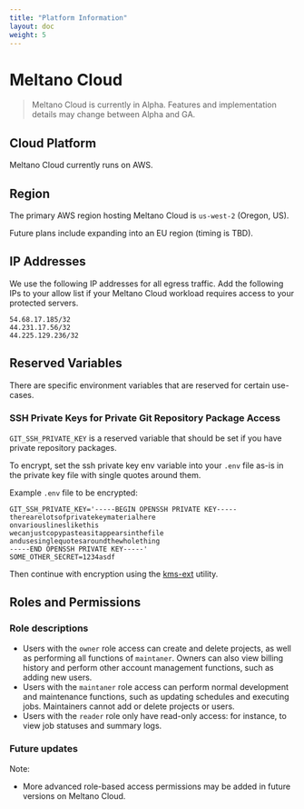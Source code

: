 ```yaml
---
title: "Platform Information"
layout: doc
weight: 5
---
```


# Meltano Cloud

> Meltano Cloud is currently in Alpha. Features and implementation details may change between Alpha and GA.

## Cloud Platform

Meltano Cloud currently runs on AWS.

## Region

The primary AWS region hosting Meltano Cloud is `us-west-2` (Oregon, US).

Future plans include expanding into an EU region (timing is TBD).

## IP Addresses

We use the following IP addresses for all egress traffic.
Add the following IPs to your allow list if your Meltano Cloud workload requires access to your protected servers.

```
54.68.17.185/32
44.231.17.56/32
44.225.129.236/32
```

## Reserved Variables

There are specific environment variables that are reserved for certain use-cases.

### SSH Private Keys for Private Git Repository Package Access

`GIT_SSH_PRIVATE_KEY` is a reserved variable that should be set if you have private repository packages.

To encrypt, set the ssh private key env variable into your `.env` file as-is in the private key file with single quotes
around them.

Example `.env` file to be encrypted:

```
GIT_SSH_PRIVATE_KEY='-----BEGIN OPENSSH PRIVATE KEY-----
therearelotsofprivatekeymaterialhere
onvariouslineslikethis
wecanjustcopypasteasitappearsinthefile
andusesinglequotesaroundthewholething
-----END OPENSSH PRIVATE KEY-----'
SOME_OTHER_SECRET=1234asdf
```

Then continue with encryption using the [kms-ext](https://github.com/meltano/kms-ext) utility.

## Roles and Permissions

### Role descriptions

- Users with the `owner` role access can create and delete projects, as well as performing all functions of `maintaner`. Owners can also view billing history and perform other account management functions, such as adding new users.
- Users with the `maintaner` role access can perform normal development and maintenance functions, such as updating schedules and executing jobs. Maintainers cannot add or delete projects or users.
- Users with the `reader` role only have read-only access: for instance, to view job statuses and summary logs.

### Future updates

Note:

- More advanced role-based access permissions may be added in future versions on Meltano Cloud.
